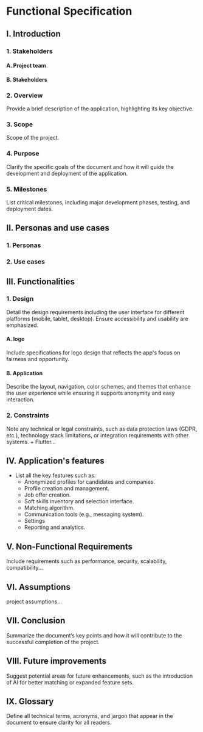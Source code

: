 # Functional Specification

## I. Introduction

### 1. Stakeholders

#### A. Project team

#### B. Stakeholders

### 2. Overview
Provide a brief description of the application, highlighting its key objective.

### 3. Scope
Scope of the project.

### 4. Purpose 
Clarify the specific goals of the document and how it will guide the development and deployment of the application.

### 5. Milestones
List critical milestones, including major development phases, testing, and deployment dates.

## II. Personas and use cases

### 1. Personas
 
### 2. Use cases

## III. Functionalities 

### 1. Design
Detail the design requirements including the user interface for different platforms (mobile, tablet, desktop). Ensure accessibility and usability are emphasized.

#### A. logo
Include specifications for logo design that reflects the app's focus on fairness and opportunity.

#### B. Application 
Describe the layout, navigation, color schemes, and themes that enhance the user experience while ensuring it supports anonymity and easy interaction.

### 2. Constraints 
Note any technical or legal constraints, such as data protection laws (GDPR, etc.), technology stack limitations, or integration requirements with other systems. + Flutter...

## IV. Application's features
- List all the key features such as:
    - Anonymized profiles for candidates and companies.
    - Profile creation and management.
    - Job offer creation.
    - Soft skills inventory and selection interface.
    - Matching algorithm.
    - Communication tools (e.g., messaging system).
    - Settings
    - Reporting and analytics.

## V. Non-Functional Requirements
Include requirements such as performance, security, scalability, compatibility...

## VI. Assumptions
project assumptions...

## VII. Conclusion 
Summarize the document’s key points and how it will contribute to the successful completion of the project.

## VIII. Future improvements 
Suggest potential areas for future enhancements, such as the introduction of AI for better matching or expanded feature sets.

## IX. Glossary
Define all technical terms, acronyms, and jargon that appear in the document to ensure clarity for all readers.
